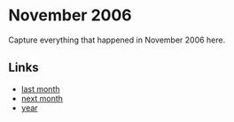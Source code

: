 # November 2006

Capture everything that happened in November 2006 here.

## Links
- [last month](calendar/months/2006-10.md)
- [next month](calendar/months/2006-12.md)
- [year](calendar/years/2006.md)